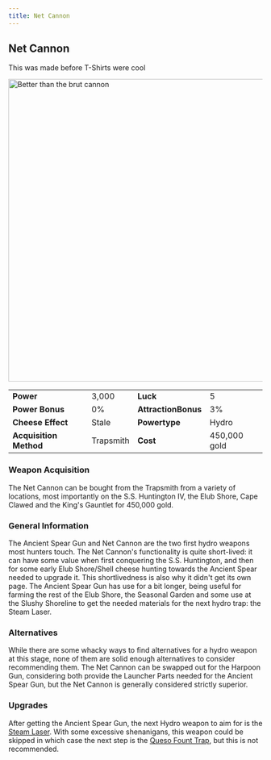 ```yaml
---
title: Net Cannon
---
```


## Net Cannon

This was made before T-Shirts were cool

<img src="/assets/images/weapons/nc.png" alt="Better than the brut cannon" width="600">

|                        |           |                     |              |
| ---------------------- | --------- | ------------------- | ------------ |
| **Power**              | 3,000     | **Luck**            | 5            |
| **Power Bonus**        | 0%        | **AttractionBonus** | 3%           |
| **Cheese Effect**      | Stale     | **Powertype**       | Hydro        |
| **Acquisition Method** | Trapsmith | **Cost**            | 450,000 gold |

### Weapon Acquisition

The Net Cannon can be bought from the Trapsmith from a variety of locations, most importantly on the S.S. Huntington IV, the Elub Shore, Cape Clawed and the King's Gauntlet for 450,000 gold.

### General Information

The Ancient Spear Gun and Net Cannon are the two first hydro weapons most hunters touch. The Net Cannon's functionality is quite short-lived: it can have some value when first conquering the S.S. Huntington, and then for some early Elub Shore/Shell cheese hunting towards the Ancient Spear needed to upgrade it. This shortlivedness is also why it didn't get its own page.
The Ancient Spear Gun has use for a bit longer, being useful for farming the rest of the Elub Shore, the Seasonal Garden and some use at the Slushy Shoreline to get the needed materials for the next hydro trap: the Steam Laser.

### Alternatives

While there are some whacky ways to find alternatives for a hydro weapon at this stage, none of them are solid enough alternatives to consider recommending them.
The Net Cannon can be swapped out for the Harpoon Gun, considering both provide the Launcher Parts needed for the Ancient Spear Gun, but the Net Cannon is generally considered strictly superior.

### Upgrades

After getting the Ancient Spear Gun, the next Hydro weapon to aim for is the [Steam Laser](/weapons/hydro/slmk). With some excessive shenanigans, this weapon could be skipped in which case the next step is the [Queso Fount Trap](/weapons/hydro/qft), but this is not recommended.
